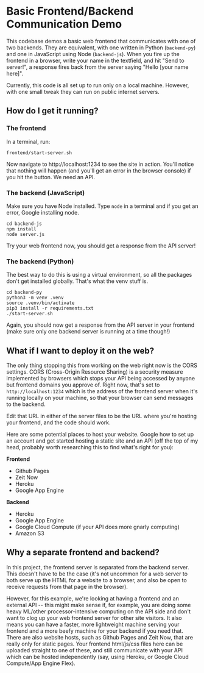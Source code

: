 # Basic Frontend/Backend Communication Demo

This codebase demos a basic web frontend that communicates with one of two backends. They are equivalent, with one written in Python (`backend-py`) and one in JavaScript using Node (`backend-js`). When you fire up the frontend in a browser, write your name in the textfield, and hit "Send to server!", a response fires back from the server saying "Hello [your name here]".

Currently, this code is all set up to run only on a local machine. However, with one small tweak they can run on public internet servers.

## How do I get it running?

### The frontend

In a terminal, run:

```
frontend/start-server.sh
```

Now navigate to http://localhost:1234 to see the site in action. You'll notice that nothing will happen (and you'll get an error in the browser console) if you hit the button. We need an API.

### The backend (JavaScript)

Make sure you have Node installed. Type `node` in a terminal and if you get an error, Google installing node.

```
cd backend-js
npm install
node server.js
```

Try your web frontend now, you should get a response from the API server!

### The backend (Python)

The best way to do this is using a virtual environment, so all the packages don't get installed globally. That's what the venv stuff is.

```
cd backend-py
python3 -m venv .venv
source .venv/bin/activate
pip3 install -r requirements.txt
./start-server.sh
```

Again, you should now get a response from the API server in your frontend (make sure only one backend server is running at a time though!)

## What if I want to deploy it on the web?

The only thing stopping this from working on the web right now is the CORS settings. CORS (Cross-Origin Resource Sharing) is a security measure implemented by browsers which stops your API being accessed by anyone but frontend domains you approve of. Right now, that's set to `http://localhost:1234` which is the address of the frontend server when it's running locally on your machine, so that your browser can send messages to the backend.

Edit that URL in either of the server files to be the URL where you're hosting your frontend, and the code should work.

Here are some potential places to host your website. Google how to set up an account and get started hosting a static site and an API (off the top of my head, probably worth researching this to find what's right for you):

**Frontend**

- Github Pages
- Zeit Now
- Heroku
- Google App Engine

**Backend**

- Heroku
- Google App Engine
- Google Cloud Compute (if your API does more gnarly computing)
- Amazon S3

## Why a separate frontend and backend?

In this project, the frontend server is separated from the backend server. This doesn't have to be the case (it's not uncommon for a web server to both serve up the HTML for a website to a browser, and also be open to receive requests from that page in the browser).

However, for this example, we're looking at having a frontend and an external API -- this might make sense if, for example, you are doing some heavy ML/other processor-intensive computing on the API side and don't want to clog up your web frontend server for other site visitors. It also means you can have a faster, more lightweight machine serving your frontend and a more beefy machine for your backend if you need that. There are also website hosts, such as Github Pages and Zeit Now, that are really only for static pages. Your frontend html/js/css files here can be uploaded straight to one of these, and still communicate with your API which can be hosted independently (say, using Heroku, or Google Cloud Compute/App Engine Flex).


